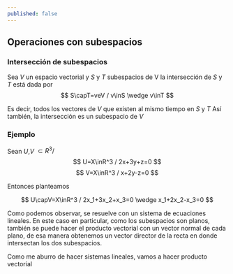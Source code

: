 ```yaml
---
published: false
---
```

## Operaciones con subespacios

### Intersección de subespacios

Sea $V$ un espacio vectorial y $S$ y $T$ subespacios de V
la intersección de $S$ y $T$ está dada por  
$$ S\capT=veV / v\inS \wedge v\inT $$

Es decir, todos los vectores de $V$ que existen al mismo tiempo en $S$ y $T$
Así también, la intersección es un subespacio de $V$

### Ejemplo

Sean $U$,$V$ $\subset R^3 /$  
$$ U=X\inR^3 / 2x+3y+z=0 $$
$$ V=X\inR^3 / x+2y-z=0 $$

Entonces planteamos

$$ U\capV=X\inR^3 / 2x_1+3x_2+x_3=0 \wedge x_1+2x_2-x_3=0 $$

Como podemos observar, se resuelve con un sistema de ecuaciones lineales.
En este caso en particular, como los subespacios son planos, también se puede hacer el producto vectorial con un vector normal de cada plano, de esa manera obtenemos un vector director de la recta en donde intersectan los dos subespacios.

Como me aburro de hacer sistemas lineales, vamos a hacer producto vectorial









